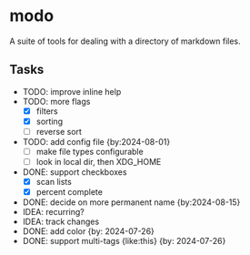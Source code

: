 # modo

A suite of tools for dealing with a directory of markdown files.

## Tasks

- TODO: improve inline help
- TODO: more flags
  - [x] filters
  - [x] sorting
  - [ ] reverse sort
- TODO: add config file {by:2024-08-01}
  - [ ] make file types configurable
  - [ ] look in local dir, then XDG_HOME
- DONE: support checkboxes
  - [x] scan lists
  - [x] percent complete
- DONE: decide on more permanent name {by:2024-08-15}
- IDEA: recurring?
- IDEA: track changes
- DONE: add color {by: 2024-07-26}
- DONE: support multi-tags {like:this} {by: 2024-07-26}
